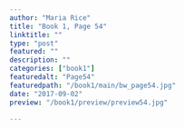 ```yaml
---
author: "Maria Rice"
title: "Book 1, Page 54"
linktitle: ""
type: "post"
featured: ""
description: ""
categories: ["book1"]
featuredalt: "Page54"
featuredpath: "/book1/main/bw_page54.jpg"
date: "2017-09-02"
preview: "/book1/preview/preview54.jpg"

---
```

